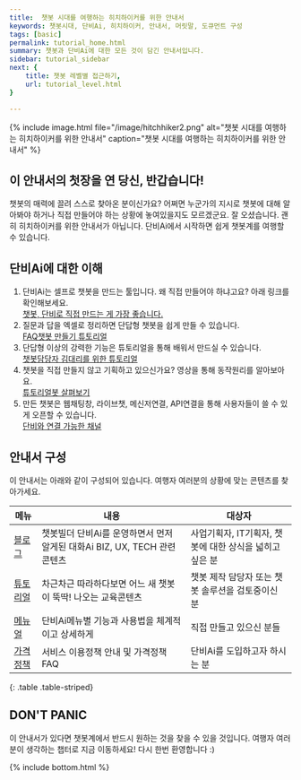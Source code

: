 ```yaml
---
title:  챗봇 시대를 여행하는 히치하이커를 위한 안내서
keywords: 챗봇시대, 단비Ai, 히치하이커, 안내서, 머릿말, 도큐먼트 구성
tags: [basic]
permalink: tutorial_home.html
summary: 챗봇과 단비Ai에 대한 모든 것이 담긴 안내서입니다. 
sidebar: tutorial_sidebar
next: {
    title: 챗봇 레벨별 접근하기,
    url: tutorial_level.html
}

---
```



 {% include image.html file="/image/hitchhiker2.png" alt="챗봇 시대를 여행하는 히치하이커를 위한 안내서" caption="챗봇 시대를 여행하는 히치하이커를 위한 안내서" %}

## 이 안내서의 첫장을 연 당신, 반갑습니다!
챗봇의 매력에 끌려 스스로 찾아온 분이신가요? 어쩌면 누군가의 지시로 챗봇에 대해 알아봐야 하거나 직접 만들어야 하는 상황에 놓여있을지도 모르겠군요. 잘 오셨습니다. 괜히 히치하이커를 위한 안내서가 아닙니다. 단비Ai에서 시작하면 쉽게 챗봇계를 여행할 수 있습니다.

## 단비Ai에 대한 이해
1. 단비Ai는 셀프로 챗봇을 만드는 툴입니다. 왜 직접 만들어야 하냐고요? 아래 링크를 확인해보세요. <br/>
   [챗봇, 단비로 직접 만드는 게 가장 좋습니다.](/index.html)
2. 질문과 답을 엑셀로 정리하면 단답형 챗봇을 쉽게 만들 수 있습니다. <br/>
   [FAQ챗봇 만들기 튜토리얼](/tutorial_faq.html)
3. 단답형 이상의 강력한 기능은 튜토리얼을 통해 배워서 만드실 수 있습니다.<br/>
   [챗봇담당자 김대리를 위한 튜토리얼](/tutorial_for_kim.html)
4. 챗봇을 직접 만들지 않고 기획하고 있으신가요? 영상을 통해 동작원리를 알아보아요. <br/>
   [튜토리얼봇 살펴보기](/samplebot.html)
5. 만든 챗봇은 웹채팅창, 라이브챗, 메신저연결, API연결을 통해 사용자들이 쓸 수 있게 오픈할 수 있습니다.
   <br/>[단비와 연결 가능한 채널](/channel_connection_settings.html)

## 안내서 구성
이 안내서는 아래와 같이 구성되어 있습니다. 여행자 여러분의 상황에 맞는 콘텐츠를 찾아가세요.

| 메뉴 | 내용 | 대상자 |
|-------|-------|------|
| [블로그](/blog_021_BIZ05_zgeneration.html) | 챗봇빌더 단비Ai를 운영하면서 먼저 알게된 대화Ai BIZ, UX, TECH 관련 콘텐츠 | 사업기획자, IT기획자, 챗봇에 대한 상식을 넓히고 싶은 분 |
| [튜토리얼](/tutorial_home.html) | 차근차근 따라하다보면 어느 새 챗봇이 뚝딱! 나오는 교육콘텐츠 | 챗봇 제작 담당자 또는 챗봇 솔루션을 검토중이신 분 |
| [메뉴얼](/manual_home_composition.html) | 단비Ai메뉴별 기능과 사용법을 체계적이고 상세하게 | 직접 만들고 있으신 분들 |
| [가격정책](https://danbee.ai/pricing.html) | 서비스 이용정책 안내 및 가격정책 FAQ | 단비Ai를 도입하고자 하시는 분 |
{: .table .table-striped}

## DON'T PANIC
이 안내서가 있다면 챗봇계에서 반드시 원하는 것을 찾을 수 있을 것입니다. 여행자 여러분이 생각하는 챕터로 지금 이동하세요! 다시 한번 환영합니다 :)



{% include bottom.html %}
